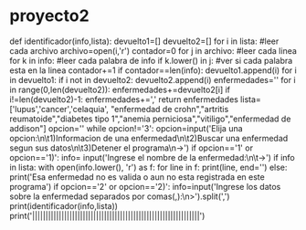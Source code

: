 # proyecto2
def identificador(info,lista):
  devuelto1=[]
  devuelto2=[]
  for i in lista: #leer cada archivo
    archivo=open(i,'r')
    contador=0
    for j in archivo: #leer cada linea      
      for k in info: #leer cada palabra de info
        if k.lower() in j: #ver si cada palabra esta en la linea
          contador+=1
    if contador==len(info):
      devuelto1.append(i)
  for i in devuelto1:
    if i not in devuelto2:
      devuelto2.append(i)
  enfermedades=''
  for i in range(0,len(devuelto2)):
    enfermedades+=devuelto2[i]
    if i!=len(devuelto2)-1:
      enfermedades+=','
  return enfermedades
lista=['lupus','cancer','celaquia', "enfermedad de crohn","artritis reumatoide","diabetes tipo 1","anemia perniciosa","vitiligo","enfermedad de addison"]
opcion=''
while opcion!='3':
  opcion=input('Elija una opcion:\n\t1)Informacion de una enfermedad\n\t2)Buscar una enfermedad segun sus datos\n\t3)Detener el programa\n->')
  if opcion=='1' or opcion=='1)':
    info= input('Ingrese el nombre de la enfermedad:\n\t->')
    if info in lista:
      with open(info.lower(), 'r') as f:
        for line in f:
          print(line, end='')
    else:
      print('Esa enfermedad no es valida o aun no esta registrada en este programa')
  if opcion=='2' or opcion=='2)':
    info=input('Ingrese los datos sobre la enfermedad separados por comas(,):\n>').split(',')
    print(identificador(info,lista))
  print('|||||||||||||||||||||||||||||||||||||||||||||||||||||||||||||||')
